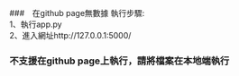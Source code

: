 ###　在github page無數據
執行步驟:  
1、執行app.py  
2、進入網址http://127.0.0.1:5000/  
### 不支援在github page上執行，請將檔案在本地端執行